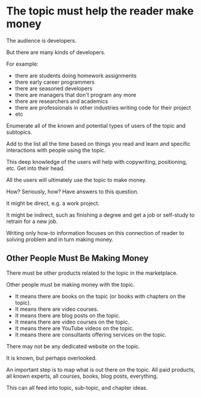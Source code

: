 # The topic must help the reader make money

The audience is developers.

But there are many kinds of developers.

For example:

- there are students doing homework assignments
- there early career programmers
- there are seasoned developers
- there are managers that don't program any more
- there are researchers and academics
- there are professionals in other industries writing code for their project
- etc

Enumerate all of the known and potential types of users of the topic and subtopics.

Add to the list all the time based on things you read and learn and specific interactions with people using the topic.

This deep knowledge of the users will help with copywriting, positioning, etc. Get into their head.

All the users will ultimately use the topic to make money.

How? Seriously, how? Have answers to this question.

It might be direct, e.g. a work project.

It might be indirect, such as finishing a degree and get a job or self-study to retrain for a new job.

Writing only how-to information focuses on this connection of reader to solving problem and in turn making money.

## Other People Must Be Making Money

There must be other products related to the topic in the marketplace.

Other people must be making money with the topic.

* It means there are books on the topic (or books with chapters on the topic).
* It means there are video courses.
* It means there are blog posts on the topic.
* It means there are video courses on the topic.
* It means there are YouTube videos on the topic.
* It means there are consultants offering services on the topic.

There may not be any dedicated website on the topic.

It is known, but perhaps overlooked.

An important step is to map what is out there on the topic. All paid products, all known experts, all courses, books, blog posts, everything.

This can all feed into topic, sub-topic, and chapter ideas.
